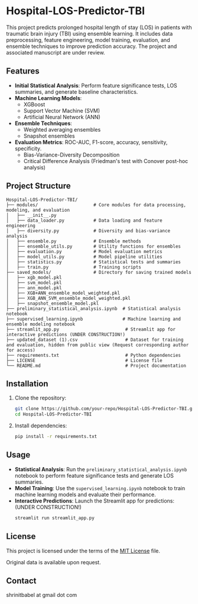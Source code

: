 # Hospital-LOS-Predictor-TBI

This project predicts prolonged hospital length of stay (LOS) in patients with traumatic brain injury (TBI) using ensemble learning. It includes data preprocessing, feature engineering, model training, evaluation, and ensemble techniques to improve prediction accuracy. The project and associated manuscript are under review. 

## Features

- **Initial Statistical Analysis**: Perform feature significance tests, LOS summaries, and generate baseline characteristics.
- **Machine Learning Models**:
    - XGBoost
    - Support Vector Machine (SVM)
    - Artificial Neural Network (ANN)
- **Ensemble Techniques**:
    - Weighted averaging ensembles
    - Snapshot ensembles
- **Evaluation Metrics**: ROC-AUC, F1-score, accuracy, sensitivity, specificity.
    - Bias-Variance-Diversity Decomposition
    - Critical Difference Analysis (Friedman's test with Conover post-hoc analysis)

## Project Structure

```
Hospital-LOS-Predictor-TBI/
├── modules/                     # Core modules for data processing, modeling, and evaluation
│   ├── __init__.py
│   ├── data_loader.py           # Data loading and feature engineering
│   ├── diversity.py             # Diversity and bias-variance analysis
│   ├── ensemble.py              # Ensemble methods
│   ├── ensemble_utils.py        # Utility functions for ensembles
│   ├── evaluation.py            # Model evaluation metrics
│   ├── model_utils.py           # Model pipeline utilities
│   ├── statistics.py            # Statistical tests and summaries
│   ├── train.py                 # Training scripts
├── saved_models/                # Directory for saving trained models
│   ├── xgb_model.pkl
│   ├── svm_model.pkl
│   ├── ann_model.pkl
│   ├── XGB+ANN_ensemble_model_weighted.pkl
│   ├── XGB_ANN_SVM_ensemble_model_weighted.pkl
│   ├── snapshot_ensemble_model.pkl
├── preliminary_statistical_analysis.ipynb  # Statistical analysis notebook
├── supervised_learning.ipynb               # Machine learning and ensemble modeling notebook
├── streamlit_app.py                         # Streamlit app for interactive predictions (UNDER CONSTRUCTION!)
├── updated_dataset (1).csv                  # Dataset for training and evaluation, hidden from public view (Request corresponding author for access)
├── requirements.txt                         # Python dependencies
├── LICENSE                                  # License file
└── README.md                                # Project documentation
```

## Installation

1. Clone the repository:
     ```bash
     git clone https://github.com/your-repo/Hospital-LOS-Predictor-TBI.git
     cd Hospital-LOS-Predictor-TBI
     ```

2. Install dependencies:
     ```bash
     pip install -r requirements.txt
     ```

## Usage

- **Statistical Analysis**: Run the `preliminary_statistical_analysis.ipynb` notebook to perform feature significance tests and generate LOS summaries.
- **Model Training**: Use the `supervised_learning.ipynb` notebook to train machine learning models and evaluate their performance.
- **Interactive Predictions**: Launch the Streamlit app for predictions: (UNDER CONSTRUCTION!)
     ```bash
     streamlit run streamlit_app.py
     ```

## License

This project is licensed under the terms of the [MIT License](https://github.com/shrinitbabel/Hospital-LOS-Predictor-TBI/blob/main/LICENSE) file.

Original data is available upon request. 
## Contact
shrinitbabel at gmail dot com



